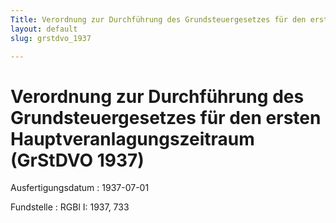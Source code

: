 ```yaml
---
Title: Verordnung zur Durchführung des Grundsteuergesetzes für den ersten Hauptveranlagungszeitraum
layout: default
slug: grstdvo_1937

---
```


# Verordnung zur Durchführung des Grundsteuergesetzes für den ersten Hauptveranlagungszeitraum (GrStDVO 1937)

Ausfertigungsdatum
:   1937-07-01

Fundstelle
:   RGBl I: 1937, 733

